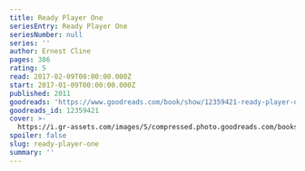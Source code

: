 ```yaml
---
title: Ready Player One
seriesEntry: Ready Player One
seriesNumber: null
series: ''
author: Ernest Cline
pages: 386
rating: 5
read: 2017-02-09T00:00:00.000Z
start: 2017-01-09T00:00:00.000Z
published: 2011
goodreads: 'https://www.goodreads.com/book/show/12359421-ready-player-one'
goodreads_id: 12359421
cover: >-
  https://i.gr-assets.com/images/S/compressed.photo.goodreads.com/books/1561428264l/12359421._SX315_.jpg
spoiler: false
slug: ready-player-one
summary: ''
---
```



